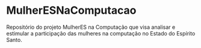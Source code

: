 # MulherESNaComputacao
Repositório do projeto MulherES na Computação que visa analisar e estimular a participação das mulheres na computação no Estado do Espírito Santo. 
